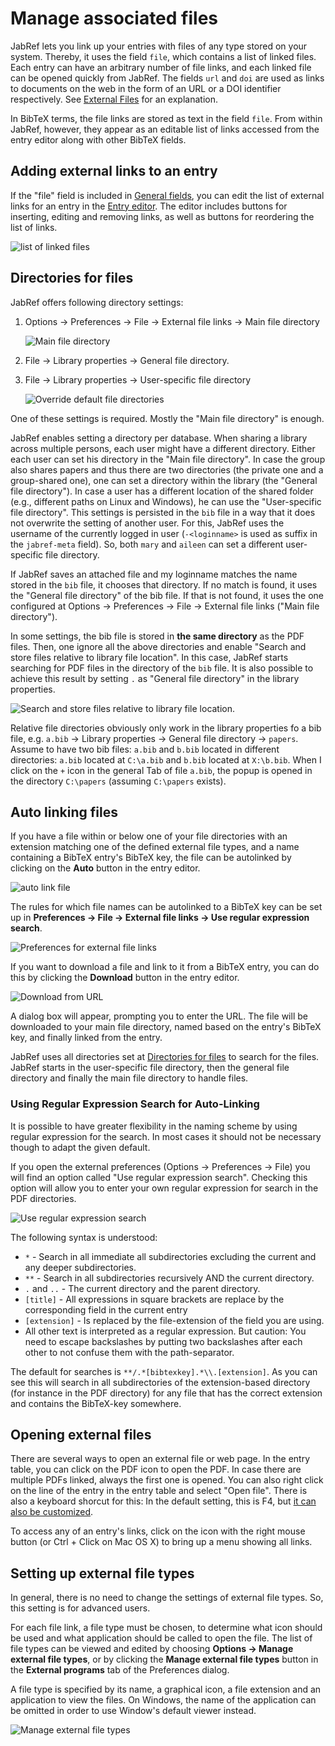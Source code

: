 # Manage associated files

JabRef lets you link up your entries with files of any type stored on your system. Thereby, it uses the field `file`, which contains a list of linked files. Each entry can have an arbitrary number of file links, and each linked file can be opened quickly from JabRef. The fields `url` and `doi` are used as links to documents on the web in the form of an URL or a DOI identifier respectively. See [External Files](../advanced/externalfiles.md) for an explanation.

In BibTeX terms, the file links are stored as text in the field `file`. From within JabRef, however, they appear as an editable list of links accessed from the entry editor along with other BibTeX fields.

## Adding external links to an entry

If the "file" field is included in [General fields](../setup/generalfields.md), you can edit the list of external links for an entry in the [Entry editor](../advanced/entryeditor/). The editor includes buttons for inserting, editing and removing links, as well as buttons for reordering the list of links.

![list of linked files](../.gitbook/assets/entryeditor-linkedfiles%20%281%29%20%281%29.png)

## Directories for files

JabRef offers following directory settings:

1. Options → Preferences → File → External file links → Main file directory

   ![Main file directory](../.gitbook/assets/preferences-file-mainfiledirectory%20%281%29%20%281%29.png)

2. File → Library properties → General file directory.
3. File → Library properties → User-specific file directory

   ![Override default file directories](../.gitbook/assets/libraryproperties-overridedefaultfiledirectories%20%281%29%20%281%29.png)

One of these settings is required. Mostly the "Main file directory" is enough.

JabRef enables setting a directory per database. When sharing a library across multiple persons, each user might have a different directory. Either each user can set his directory in the "Main file directory". In case the group also shares papers and thus there are two directories \(the private one and a group-shared one\), one can set a directory within the library \(the "General file directory"\). In case a user has a different location of the shared folder \(e.g., different paths on Linux and Windows\), he can use the "User-specific file directory". This settings is persisted in the `bib` file in a way that it does not overwrite the setting of another user. For this, JabRef uses the username of the currently logged in user \(`-<loginname>` is used as suffix in the `jabref-meta` field\). So, both `mary` and `aileen` can set a different user-specific file directory.

If JabRef saves an attached file and my loginname matches the name stored in the `bib` file, it chooses that directory. If no match is found, it uses the "General file directory" of the bib file. If that is not found, it uses the one configured at Options → Preferences → File → External file links \("Main file directory"\).

In some settings, the bib file is stored in **the same directory** as the PDF files. Then, one ignore all the above directories and enable "Search and store files relative to library file location". In this case, JabRef starts searching for PDF files in the directory of the `bib` file. It is also possible to achieve this result by setting `.` as "General file directory" in the library properties.

![Search and store files relative to library file location](../.gitbook/assets/preferences-file-searchandstoreforfilesrelativetolibraryfilelocation.png).

Relative file directories obviously only work in the library properties fo a bib file, e.g. `a.bib` → Library properties → General file directory → `papers`. Assume to have two bib files: `a.bib` and `b.bib` located in different directories: `a.bib` located at `C:\a.bib` and `b.bib` located at `X:\b.bib`. When I click on the `+` icon in the general Tab of file `a.bib`, the popup is opened in the directory `C:\papers` \(assuming `C:\papers` exists\).

## Auto linking files

If you have a file within or below one of your file directories with an extension matching one of the defined external file types, and a name containing a BibTeX entry's BibTeX key, the file can be autolinked by clicking on the **Auto** button in the entry editor.

![auto link file](../.gitbook/assets/entryeditor-autolinkfile%20%281%29%20%281%29.png)

The rules for which file names can be autolinked to a BibTeX key can be set up in **Preferences → File → External file links → Use regular expression search**.

![Preferences for external file links](../.gitbook/assets/preferences-file-externalfilelinks%20%281%29%20%281%29.png)

If you want to download a file and link to it from a BibTeX entry, you can do this by clicking the **Download** button in the entry editor.

![Download from URL](../.gitbook/assets/entryeditor-general-downloadfilefromurl%20%281%29%20%281%29.png)

A dialog box will appear, prompting you to enter the URL. The file will be downloaded to your main file directory, named based on the entry's BibTeX key, and finally linked from the entry.

JabRef uses all directories set at [Directories for files](filelinks.md#directories-for-files) to search for the files. JabRef starts in the user-specific file directory, then the general file directory and finally the main file directory to handle files.

### Using Regular Expression Search for Auto-Linking

It is possible to have greater flexibility in the naming scheme by using regular expression for the search. In most cases it should not be necessary though to adapt the given default.

If you open the external preferences \(Options → Preferences → File\) you will find an option called "Use regular expression search". Checking this option will allow you to enter your own regular expression for search in the PDF directories.

![Use regular expression search](../.gitbook/assets/preferences-file-useregularexpressionsearch%20%281%29%20%281%29.png)

The following syntax is understood:

* `*` - Search in all immediate all subdirectories excluding the current and any deeper subdirectories.
* `**` - Search in all subdirectories recursively AND the current directory.
* `.` and `..` - The current directory and the parent directory.
* `[title]` - All expressions in square brackets are replace by the corresponding field in the current entry
* `[extension]` - Is replaced by the file-extension of the field you are using.
* All other text is interpreted as a regular expression. But caution: You need to escape backslashes by putting two backslashes after each other to not confuse them with the path-separator.

The default for searches is `**/.*[bibtexkey].*\\.[extension]`. As you can see this will search in all subdirectories of the extension-based directory \(for instance in the PDF directory\) for any file that has the correct extension and contains the BibTeX-key somewhere.

## Opening external files

There are several ways to open an external file or web page. In the entry table, you can click on the PDF icon to open the PDF. In case there are multiple PDFs linked, always the first one is opened. You can also right click on the line of the entry in the entry table and select "Open file". There is also a keyboard shorcut for this: In the default setting, this is F4, but [it can also be customized](../setup/customkeybindings.md).

To access any of an entry's links, click on the icon with the right mouse button \(or Ctrl + Click on Mac OS X\) to bring up a menu showing all links.

## Setting up external file types

In general, there is no need to change the settings of external file types. So, this setting is for advanced users.

For each file link, a file type must be chosen, to determine what icon should be used and what application should be called to open the file. The list of file types can be viewed and edited by choosing **Options → Manage external file types**, or by clicking the **Manage external file types** button in the **External programs** tab of the Preferences dialog.

A file type is specified by its name, a graphical icon, a file extension and an application to view the files. On Windows, the name of the application can be omitted in order to use Window's default viewer instead.

![Manage external file types](../.gitbook/assets/manageexternalfiletypes%20%281%29%20%281%29.png)

